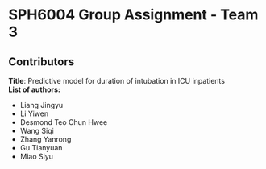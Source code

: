 # SPH6004 Group Assignment - Team 3
## Contributors

**Title**: Predictive model for duration of intubation in ICU inpatients  
**List of authors:**
- Liang Jingyu
- Li Yiwen
- Desmond Teo Chun Hwee
- Wang Siqi
- Zhang Yanrong
- Gu Tianyuan
- Miao Siyu



